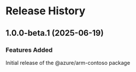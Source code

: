 # Release History
    
## 1.0.0-beta.1 (2025-06-19)

### Features Added

Initial release of the @azure/arm-contoso package
